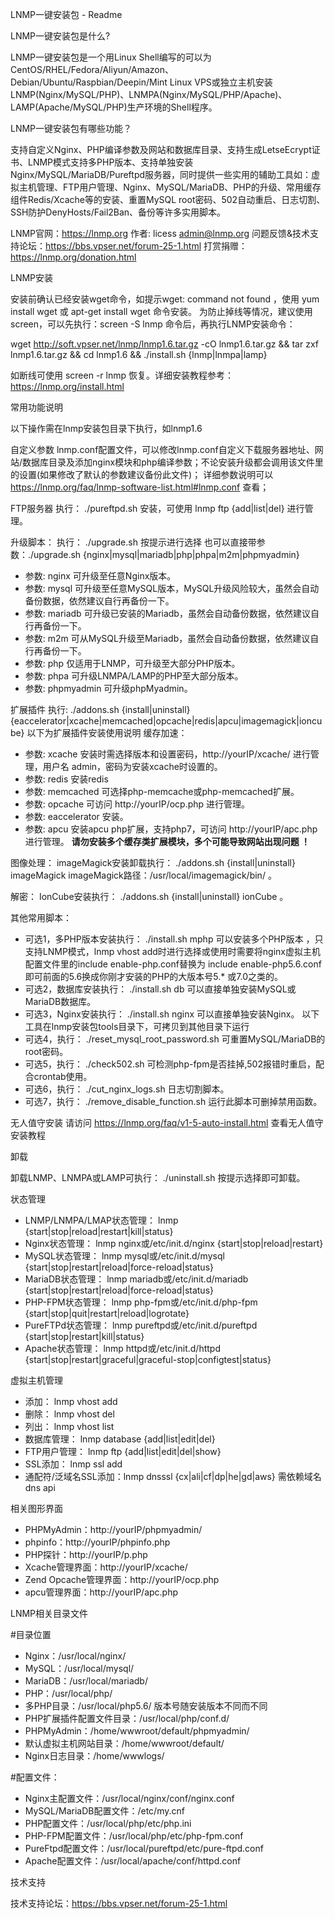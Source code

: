 LNMP一键安装包 - Readme

LNMP一键安装包是什么?

LNMP一键安装包是一个用Linux Shell编写的可以为CentOS/RHEL/Fedora/Aliyun/Amazon、Debian/Ubuntu/Raspbian/Deepin/Mint Linux VPS或独立主机安装LNMP(Nginx/MySQL/PHP)、LNMPA(Nginx/MySQL/PHP/Apache)、LAMP(Apache/MySQL/PHP)生产环境的Shell程序。

LNMP一键安装包有哪些功能？

支持自定义Nginx、PHP编译参数及网站和数据库目录、支持生成LetseEcrypt证书、LNMP模式支持多PHP版本、支持单独安装Nginx/MySQL/MariaDB/Pureftpd服务器，同时提供一些实用的辅助工具如：虚拟主机管理、FTP用户管理、Nginx、MySQL/MariaDB、PHP的升级、常用缓存组件Redis/Xcache等的安装、重置MySQL root密码、502自动重启、日志切割、SSH防护DenyHosts/Fail2Ban、备份等许多实用脚本。

LNMP官网：https://lnmp.org
作者: licess admin@lnmp.org
问题反馈&技术支持论坛：https://bbs.vpser.net/forum-25-1.html
打赏捐赠：https://lnmp.org/donation.html

LNMP安装

安装前确认已经安装wget命令，如提示wget: command not found ，使用 yum install wget  或  apt-get install wget  命令安装。
为防止掉线等情况，建议使用screen，可以先执行：screen -S lnmp 命令后，再执行LNMP安装命令：

wget http://soft.vpser.net/lnmp/lnmp1.6.tar.gz -cO lnmp1.6.tar.gz && tar zxf lnmp1.6.tar.gz && cd lnmp1.6 && ./install.sh {lnmp|lnmpa|lamp} 

如断线可使用 screen -r lnmp  恢复。详细安装教程参考：https://lnmp.org/install.html

常用功能说明

以下操作需在lnmp安装包目录下执行，如lnmp1.6

自定义参数
lnmp.conf配置文件，可以修改lnmp.conf自定义下载服务器地址、网站/数据库目录及添加nginx模块和php编译参数；不论安装升级都会调用该文件里的设置(如果修改了默认的参数建议备份此文件)；
详细参数说明可以 https://lnmp.org/faq/lnmp-software-list.html#lnmp.conf 查看；

FTP服务器
执行： ./pureftpd.sh  安装，可使用  lnmp ftp {add|list|del}  进行管理。

升级脚本：
执行： ./upgrade.sh  按提示进行选择
也可以直接带参数：./upgrade.sh {nginx|mysql|mariadb|php|phpa|m2m|phpmyadmin}
* 参数: nginx 可升级至任意Nginx版本。
* 参数: mysql 可升级至任意MySQL版本，MySQL升级风险较大，虽然会自动备份数据，依然建议自行再备份一下。
* 参数: mariadb 可升级已安装的Mariadb，虽然会自动备份数据，依然建议自行再备份一下。
* 参数: m2m    可从MySQL升级至Mariadb，虽然会自动备份数据，依然建议自行再备份一下。
* 参数: php   仅适用于LNMP，可升级至大部分PHP版本。
* 参数: phpa    可升级LNMPA/LAMP的PHP至大部分版本。
* 参数: phpmyadmin    可升级phpMyadmin。

扩展插件
执行:  ./addons.sh {install|uninstall} {eaccelerator|xcache|memcached|opcache|redis|apcu|imagemagick|ioncube} 
以下为扩展插件安装使用说明
缓存加速：
* 参数: xcache 安装时需选择版本和设置密码，http://yourIP/xcache/ 进行管理，用户名 admin，密码为安装xcache时设置的。
* 参数: redis  安装redis
* 参数: memcached 可选择php-memcache或php-memcached扩展。
* 参数: opcache 可访问 http://yourIP/ocp.php 进行管理。
* 参数: eaccelerator 安装。
* 参数: apcu 安装apcu php扩展，支持php7，可访问 http://yourIP/apc.php 进行管理。 
**请勿安装多个缓存类扩展模块，多个可能导致网站出现问题 ！**

图像处理：
imageMagick安装卸载执行： ./addons.sh {install|uninstall} imageMagick imageMagick路径：/usr/local/imagemagick/bin/ 。

解密：
IonCube安装执行： ./addons.sh {install|uninstall} ionCube 。

其他常用脚本：
* 可选1，多PHP版本安装执行： ./install.sh mphp  可以安装多个PHP版本 ，只支持LNMP模式，lnmp vhost add时进行选择或使用时需要将nginx虚拟主机配置文件里的include enable-php.conf替换为 include enable-php5.6.conf 即可前面的5.6换成你刚才安装的PHP的大版本号5.* 或7.0之类的。
* 可选2，数据库安装执行： ./install.sh db  可以直接单独安装MySQL或MariaDB数据库。
* 可选3，Nginx安装执行： ./install.sh nginx 可以直接单独安装Nginx。
以下工具在lnmp安装包tools目录下，可拷贝到其他目录下运行
* 可选4，执行： ./reset_mysql_root_password.sh  可重置MySQL/MariaDB的root密码。
* 可选5，执行： ./check502.sh   可检测php-fpm是否挂掉,502报错时重启，配合crontab使用。
* 可选6，执行： ./cut_nginx_logs.sh  日志切割脚本。
* 可选7，执行： ./remove_disable_function.sh  运行此脚本可删掉禁用函数。

无人值守安装
请访问 https://lnmp.org/faq/v1-5-auto-install.html 查看无人值守安装教程

卸载

卸载LNMP、LNMPA或LAMP可执行： ./uninstall.sh  按提示选择即可卸载。

状态管理
* LNMP/LNMPA/LMAP状态管理： lnmp {start|stop|reload|restart|kill|status} 
* Nginx状态管理： lnmp nginx或/etc/init.d/nginx {start|stop|reload|restart} 
* MySQL状态管理： lnmp mysql或/etc/init.d/mysql {start|stop|restart|reload|force-reload|status} 
* MariaDB状态管理： lnmp mariadb或/etc/init.d/mariadb {start|stop|restart|reload|force-reload|status} 
* PHP-FPM状态管理： lnmp php-fpm或/etc/init.d/php-fpm {start|stop|quit|restart|reload|logrotate} 
* PureFTPd状态管理： lnmp pureftpd或/etc/init.d/pureftpd {start|stop|restart|kill|status} 
* Apache状态管理： lnmp httpd或/etc/init.d/httpd {start|stop|restart|graceful|graceful-stop|configtest|status} 

虚拟主机管理
* 添加： lnmp vhost add 
* 删除： lnmp vhost del 
* 列出： lnmp vhost list 
* 数据库管理： lnmp database {add|list|edit|del} 
* FTP用户管理： lnmp ftp {add|list|edit|del|show} 
* SSL添加： lnmp ssl add
* 通配符/泛域名SSL添加：lnmp dnsssl {cx|ali|cf|dp|he|gd|aws} 需依赖域名dns api

相关图形界面
* PHPMyAdmin：http://yourIP/phpmyadmin/
* phpinfo：http://yourIP/phpinfo.php
* PHP探针：http://yourIP/p.php
* Xcache管理界面：http://yourIP/xcache/
* Zend Opcache管理界面：http://yourIP/ocp.php
* apcu管理界面：http://yourIP/apc.php

LNMP相关目录文件

#目录位置
* Nginx：/usr/local/nginx/
* MySQL：/usr/local/mysql/
* MariaDB：/usr/local/mariadb/
* PHP：/usr/local/php/
* 多PHP目录：/usr/local/php5.6/ 版本号随安装版本不同而不同
* PHP扩展插件配置文件目录：/usr/local/php/conf.d/
* PHPMyAdmin：/home/wwwroot/default/phpmyadmin/
* 默认虚拟主机网站目录：/home/wwwroot/default/
* Nginx日志目录：/home/wwwlogs/

#配置文件：
* Nginx主配置文件：/usr/local/nginx/conf/nginx.conf
* MySQL/MariaDB配置文件：/etc/my.cnf
* PHP配置文件：/usr/local/php/etc/php.ini
* PHP-FPM配置文件：/usr/local/php/etc/php-fpm.conf
* PureFtpd配置文件：/usr/local/pureftpd/etc/pure-ftpd.conf
* Apache配置文件：/usr/local/apache/conf/httpd.conf

技术支持

技术支持论坛：https://bbs.vpser.net/forum-25-1.html
